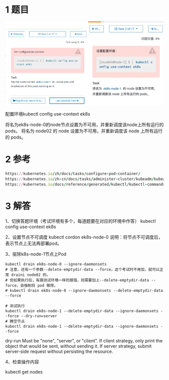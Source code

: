 

# 1 题目

![](image/2cka20240429174539%201.png)

配置环境kubectl config use-context ek8s

将名为ek8s-node-0的node节点设置为不可用，并重新调度该node上所有运行的pods。
将名为 node02 的 node 设置为不可用，并重新调度该 node 上所有运行的 pods。


# 2 参考
```ruby
https://kubernetes.io/zh/docs/tasks/configure-pod-container/
https://kubernetes.io/zh-cn/docs/tasks/administer-cluster/kubeadm/kubeadm-upgrade/
https://kubernetes.io/docs/reference/generated/kubectl/kubectl-commands#drain
```

# 3 解答

1、切换答题环境（考试环境有多个，每道题要在对应的环境中作答）
kubectl config use-context ek8s

2、设置节点不可调度
kubectl cordon ek8s-node-0
说明：将节点不可调度后，表示节点上无法再部署pod。

3、驱除k8s-node-1节点上Pod

```text
kubectl drain ek8s-node-0 --ignore-daemonsets
# 注意，还有一个参数--delete-emptydir-data --force，这个考试时不用加，就可以正常 draini node02 的。
# 但如果执行后，有跟测试环境一样的报错，则需要加上--delete-emptydir-data --force，会强制将 pod 移除。
# kubectl drain ek8s-node-0 --ignore-daemonsets --delete-emptydir-data --force

# 测试执行
kubectl drain ek8s-node-1 --delete-emptydir-data --ignore-daemonsets --force --dry-run=server
# 腾空节点
kubectl drain ek8s-node-1 --delete-emptydir-data --ignore-daemonsets --force
```


dry-run
Must be "none", "server", or "client". If client strategy, only print the object that would be sent, without sending it. If server strategy, submit server-side request without persisting the resource. 

4、检查操作内容

kubectl get nodes

